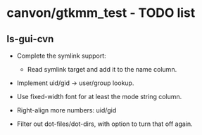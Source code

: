 # canvon/gtkmm\_test - TODO list

## ls-gui-cvn

  * Complete the symlink support:

    * Read symlink target and add it to the name column.

  * Implement uid/gid -> user/group lookup.

  * Use fixed-width font for at least the mode string column.

  * Right-align more numbers: uid/gid

  * Filter out dot-files/dot-dirs, with option to turn that off again.

